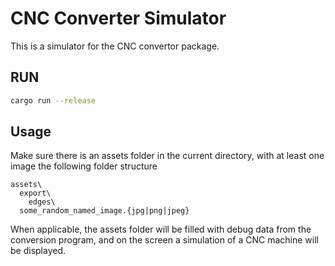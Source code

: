 # CNC Converter Simulator

This is a simulator for the CNC convertor package.

## RUN

```bash
cargo run --release
```

## Usage

Make sure there is an assets folder in the current directory, with at least one image the following folder structure

```text
assets\
  export\
    edges\
  some_random_named_image.{jpg|png|jpeg}
```

When applicable, the assets folder will be filled with debug data from the conversion program, and on the screen a simulation of a CNC machine will be displayed.
